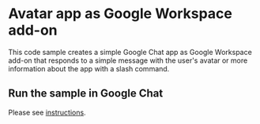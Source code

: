 # Avatar app as Google Workspace add-on

This code sample creates a simple Google Chat app  as Google Workspace add-on
that responds to  a simple message with the user's avatar or more information about
the app with a slash command.

## Run the sample in Google Chat

Please see [instructions](https://developers.google.com/workspace/add-ons/chat/quickstart-http).
